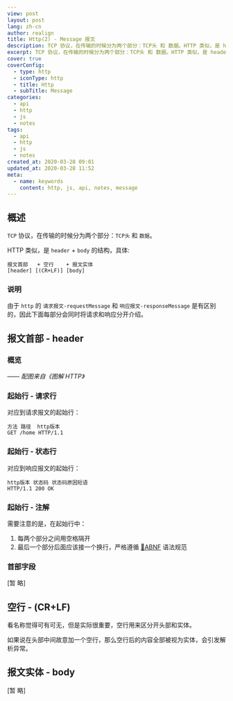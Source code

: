 ```yaml
---
view: post
layout: post
lang: zh-cn
author: realign
title: Http(2) - Message 报文
description: TCP 协议，在传输的时候分为两个部分：TCP头 和 数据。HTTP 类似，是 header + body 的结构
excerpt: TCP 协议，在传输的时候分为两个部分：TCP头 和 数据。HTTP 类似，是 header + body 的结构
cover: true
coverConfig:
  - type: http
  - iconType: http
  - title: Http
  - subTitle: Message
categories:
  - api
  - http
  - js
  - notes
tags:
  - api
  - http
  - js
  - notes
created_at: 2020-03-28 09:01
updated_at: 2020-03-28 11:52
meta:
  - name: keywords
    content: http, js, api, notes, message
---
```


## 概述

`TCP` 协议，在传输的时候分为两个部分：`TCP头` 和 `数据`。

HTTP 类似，是 `header` + `body` 的结构，具体:

```http
报文首部   + 空行    + 报文实体
[header] [(CR+LF)] [body]
```

### 说明

由于 `http` 的 `请求报文-requestMessage` 和 `响应报文-responseMessage` 是有区别的，因此下面每部分会同时将请求和响应分开介绍。

## 报文首部 - header

### 概览

<lazy-load tag="img" :data="{ src: 'https://public-bucket-realign.nos-eastchina1.126.net/image/normal/2020-03-28/img-1585333771780-1683.png', alt: 'http message' }" />
<lazy-load tag="img" :data="{ src: 'https://public-bucket-realign.nos-eastchina1.126.net/image/normal/2020-03-28/img-1585334647656-1305.png', alt: 'http message request' }" />
<lazy-load tag="img" :data="{ src: 'https://public-bucket-realign.nos-eastchina1.126.net/image/normal/2020-03-28/img-1585334650287-6346.png', alt: 'http message response' }" />

—— *配图来自《图解 HTTP》*

### 起始行 - 请求行

对应到请求报文的起始行：

```http
方法 路径  http版本
GET /home HTTP/1.1
```

### 起始行 - 状态行

对应到响应报文的起始行：

```http
http版本 状态码 状态码原因短语
HTTP/1.1 200 OK
```

### 起始行 - 注解

需要注意的是，在起始行中：

1. 每两个部分之间用空格隔开
2. 最后一个部分后面应该接一个换行，严格遵循 [🔗ABNF](https://baike.baidu.com/item/%E6%89%A9%E5%85%85%E5%B7%B4%E7%A7%91%E6%96%AF%E8%8C%83%E5%BC%8F) 语法规范

### 首部字段

[暂 略]

## 空行 - (CR+LF)

看名称觉得可有可无，但是实际很重要，空行用来区分开头部和实体。

如果说在头部中间故意加一个空行，那么空行后的内容全部被视为实体，会引发解析异常。

## 报文实体 - body

[暂 略]
